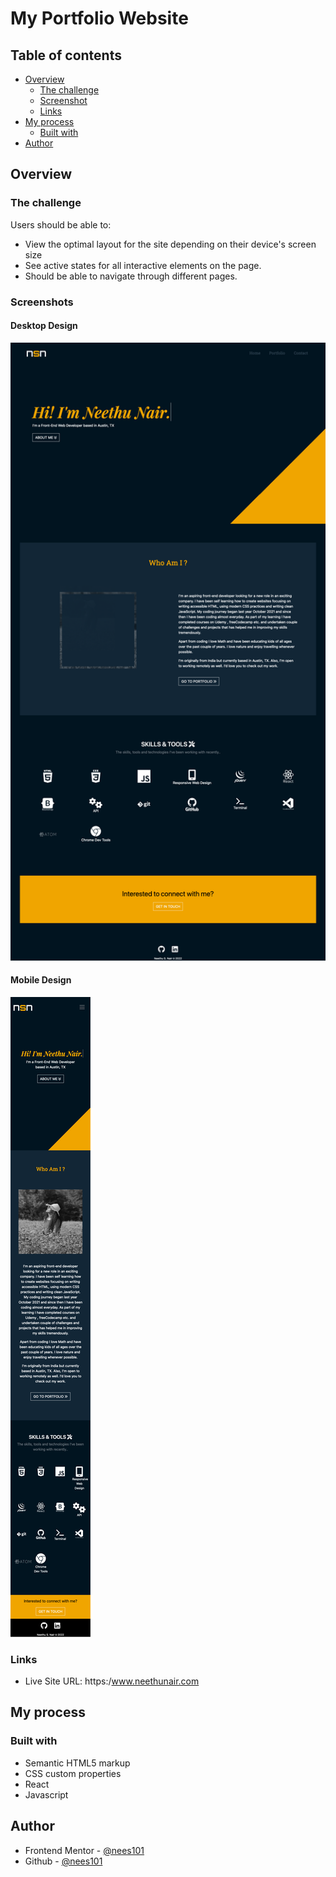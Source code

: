 # My Portfolio Website


## Table of contents

- [Overview](#overview)
  - [The challenge](#the-challenge)
  - [Screenshot](#screenshot)
  - [Links](#links)
- [My process](#my-process)
  - [Built with](#built-with)
- [Author](#author)


## Overview

### The challenge

Users should be able to:

- View the optimal layout for the site depending on their device's screen size
- See active states for all interactive elements on the page.
- Should be able to navigate through different pages.

### Screenshots

#### Desktop Design

![](./public/images/projects/FinalDesignScreenshots/Desktop-design.png)

#### Mobile Design

![](./public/images/projects/FinalDesignScreenshots/Mobile-design.png)



### Links

- Live Site URL: https:/www.neethunair.com

## My process

### Built with

- Semantic HTML5 markup
- CSS custom properties
- React
- Javascript


## Author

- Frontend Mentor - [@nees101](https://www.frontendmentor.io/profile/nees101)
- Github - [@nees101](https://www.github.com/nees101)
